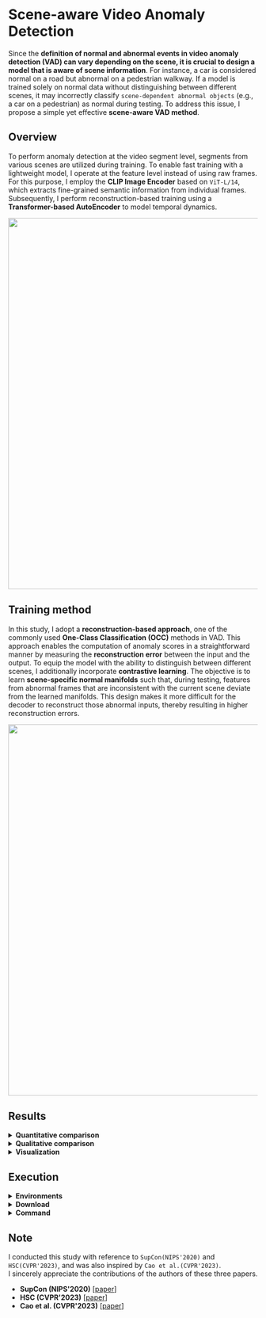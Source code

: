 # Scene-aware Video Anomaly Detection
Since the **definition of normal and abnormal events in video anomaly detection (VAD) can vary depending on the scene, it is crucial to design a model that is aware of scene information**. For instance, a car is considered normal on a road but abnormal on a pedestrian walkway. If a model is trained solely on normal data without distinguishing between different scenes, it may incorrectly classify ```scene-dependent abnormal objects``` (e.g., a car on a pedestrian) as normal during testing. To address this issue, I propose a simple yet effective **scene-aware VAD method**.

## Overview
To perform anomaly detection at the video segment level, segments from various scenes are utilized during training.
To enable fast training with a lightweight model, I operate at the feature level instead of using raw frames.  
For this purpose, I employ the **CLIP Image Encoder** based on ```ViT-L/14```, which extracts fine-grained semantic information from individual frames.
Subsequently, I perform reconstruction-based training using a **Transformer-based AutoEncoder** to model temporal dynamics.

<img src="https://github.com/user-attachments/assets/2acf5983-ea46-4615-b451-77e641a9975f" width="750"/>

## Training method
In this study, I adopt a **reconstruction-based approach**, one of the commonly used **One-Class Classification (OCC)** methods in VAD. This approach enables the computation of anomaly scores in a straightforward manner by measuring the **reconstruction error** between the input and the output.
To equip the model with the ability to distinguish between different scenes, I additionally incorporate **contrastive learning**.
The objective is to learn **scene-specific normal manifolds** such that, during testing, features from abnormal frames that are inconsistent with the current scene deviate from the learned manifolds. This design makes it more difficult for the decoder to reconstruct those abnormal inputs, thereby resulting in higher reconstruction errors.

<img src="https://github.com/user-attachments/assets/b7c18b8c-eafc-4c2a-afce-37f5b7090677" width="750"/>

## Results
<details>
<summary><b>Quantitative comparison</b></summary>
  
## Quantitative  comparison
To evaluate whether the model can effectively handle anomalies that vary depending on the scene, I utilize ```ShanghaiTech-SD```, a **scene-dependent dataset**. Details of the dataset can be found in the following paper [[Link](https://openaccess.thecvf.com/content/CVPR2023/papers/Cao_A_New_Comprehensive_Benchmark_for_Semi-Supervised_Video_Anomaly_Detection_and_CVPR_2023_paper.pdf)].  
Experimental results show that our proposed model, which learns to distinguish between different scenes, achieves a **19.6% higher AUC**. This improvement demonstrates that **scene-specific normal manifolds are appropriately constructed**, allowing the model to effectively detect **abnormal frames that violate scene semantics**—such as a bicycle on a pedestrian walkway.


|     Method                  |Training  |AUC    |
|:------------------------:|:-----------:|:-----------:|
| Scene-agnostic  |reconstruction        |57.9%        |
| **Scene-aware**   |**reconstruction + contrastive**        |**77.5%**        |
</details>

<details>
<summary><b>Qualitative  comparison</b></summary>
  
## Qualitative  comparison
Scene1 is a general-purpose road where bicycles and motorcycles are allowed, while Scene2 and Scene3 are pedestrian-only areas.
A **scene-agnostic model**, which does not take scene context into account, tends to assign **low anomaly scores** to scene-dependent anomalies such as a ```bicycle appearing in Scene2```.
In contrast, the proposed **scene-aware model** gives **higher anomaly scores** in such cases, effectively detecting situations that don't fit the scene.

- **Scene 1 (normal: walking, standing, sitting, bicycle, motorcycle)**
  
| Aware     | Status                                                                | frame (160th) |Anomaly Score |
|-----------|------------------------------------------------------------------------|-------|-------|
| ❌ | **bicycle: normal**  | <img src="https://github.com/user-attachments/assets/bf046ade-09e0-4320-b53e-7946200526cf" width="400"/>  |<img src="https://github.com/user-attachments/assets/0c9566fb-205c-41d7-a5d0-4384b87bca8a" width="600"/>|
| ✅ | **bicycle: normal**| <img src="https://github.com/user-attachments/assets/bf046ade-09e0-4320-b53e-7946200526cf" width="400"/>  |<img src="https://github.com/user-attachments/assets/d48304bb-7b72-4ebb-a5a4-6aa8004449c7" width="600"/>|

- **Scene 2 (normal: walking, standing, sitting)**
  
| Aware     | Status                                                                | frame (130th) |Anomaly Score |
|-----------|------------------------------------------------------------------------|-------|-------|
| ❌ | **bicycle: abnormal**  | <img src="https://github.com/user-attachments/assets/69abefff-0712-4e10-848c-8266e3a38348" width="400"/>  |<img src="https://github.com/user-attachments/assets/0108f066-402d-4eda-b0fe-c3815bd86ddc" width="600"/>|
| ✅ | **bicycle: abnormal**| <img src="https://github.com/user-attachments/assets/69abefff-0712-4e10-848c-8266e3a38348" width="400"/>  |<img src="https://github.com/user-attachments/assets/dd634e8f-6ad8-4db8-bc3d-1b09ee435cc9" width="600"/>|

- **Scene 3 (normal: walking, standing, sitting)**
  
| Aware     | Status                                                                | frame (160th) |Anomaly Score |
|-----------|------------------------------------------------------------------------|-------|-------|
| ❌ | **motorcycle: abnormal**  | <img src="https://github.com/user-attachments/assets/794894f8-a80d-49cb-b474-f3c22215e0ee" width="400"/>  |<img src="https://github.com/user-attachments/assets/9237603e-06a2-480e-9ee8-01098a26ed94" width="600"/>|
| ✅ | **motorcycle: abnormal**| <img src="https://github.com/user-attachments/assets/794894f8-a80d-49cb-b474-f3c22215e0ee" width="400"/>  |<img src="https://github.com/user-attachments/assets/7a8c49ef-bf43-4051-8577-ddd7ea3e71ec" width="600"/>|
</details>

<details>
<summary><b>Visualization</b></summary>

## Visualization
To effectively visualize the **normal manifolds** of the **scene-agnostic** and **scene-aware** methods, I trained both approaches using a ```Variational AutoEncoder (VAE)```.
While both methods produce features that follow a **standard normal distribution**, the proposed scene-aware method additionally shows clear **separation by scene**.  
Incidentally, the proposed method also achieved better performance even with the VAE. However, for more stable training, I used an AutoEncoder, which resulted in even higher performance.

|     Scene-agnostic manifold                |Scene-aware manifold  |
|:------------------------:|:-----------:|
| <img src="https://github.com/user-attachments/assets/75a1fef8-4683-4d2a-bea6-1c01209e814d" width="450"/>| <img src="https://github.com/user-attachments/assets/94c34176-e198-4efb-9c4a-6ac576f4baf2" width="450"/>|
</details>

## Execution
<details>
<summary><b>Environments</b></summary>

## Environments
PyTorch >= 1.13.1  
Python >= 3.8  
sklearn  
opencv  
torchvision  
wandb  
h5py  
fastprogress  
git+https://github.com/openai/CLIP.git  
Other common packages.
</details>

<details>
<summary><b>Download</b></summary>
  
## Download
Please move the **dataset (shanghai-sd)** into the ```data_root``` directory specified in ```config.py```.  
The **features** and **weights** directories should be moved to the ```working directory```.
|     Dataset    |  CLIP features    |   Weights    |  Train Log    | 
|:------------------------:|:------------------------:|:------------------------:|:------------------------:|
|[Google Drive](https://drive.google.com/file/d/1H5i-rBBlPZpk7Ix3TOR66rRY_2BtTMuD/view?usp=sharing)|[Google Drive](https://drive.google.com/file/d/1R-wggWDWKF4usG6SoToUEretUTETba8r/view?usp=sharing)|[Google Drive](https://drive.google.com/file/d/1ufs4JaGyS7jQWC2g473fMUux1rPWkT3L/view?usp=sharing)|[Google Colab](https://colab.research.google.com/drive/1xppcxRK-rifJsIV3jOT1J4IlspMKsW9v?usp=sharing)|
</details>

<details>
<summary><b>Command</b></summary>
  
## Command
For training, the ```segment length``` was set to **16**, and **10 videos were used per scene** for contrastive learning.  
The total number of videos used in contrastive learning is calculated as ```scenes × videos```.  
For example, if there are **4 scenes and 10 videos**, a total of **40 videos** are used.  
For each anchor, **9 videos** are used as **positives** and **30 videos** are used as **negatives**.
- feature extraction
```bash
python featuring.py --dataset=shanghai-sd --save_mode=training  # train data -> train features
python featuring.py --dataset=shanghai-sd --save_mode=testing   # test data -> test features
```
- training
```bash
python train.py --dataset=shanghai-sd --training_mode=0  # reconstruction 
python train.py --dataset=shanghai-sd --training_mode=1  # reconstruction + contrastive
python train.py --dataset=shanghai-sd --training_mode=2  # reconstruction + contrastive + classifiaction 
```
- testing
```bash
python eval.py --dataset=shanghai-sd --trained_model={weight_file_name} # micro auc calculation 
python eval.py --dataset=shanghai-sd --trained_model={weight_file_name} --visualization=True  # + (anomaly score, t-sne) visualization
```
</details>

## Note
I conducted this study with reference to ```SupCon(NIPS'2020)``` and ```HSC(CVPR'2023)```, and was also inspired by ```Cao et al.(CVPR'2023)```.  
I sincerely appreciate the contributions of the authors of these three papers.

- **SupCon (NIPS'2020)** [[paper](https://arxiv.org/pdf/2004.11362)]
- **HSC (CVPR'2023)** [[paper](https://arxiv.org/pdf/2303.13051)]
- **Cao et al. (CVPR'2023)** [[paper](https://openaccess.thecvf.com/content/CVPR2023/papers/Cao_A_New_Comprehensive_Benchmark_for_Semi-Supervised_Video_Anomaly_Detection_and_CVPR_2023_paper.pdf)]
